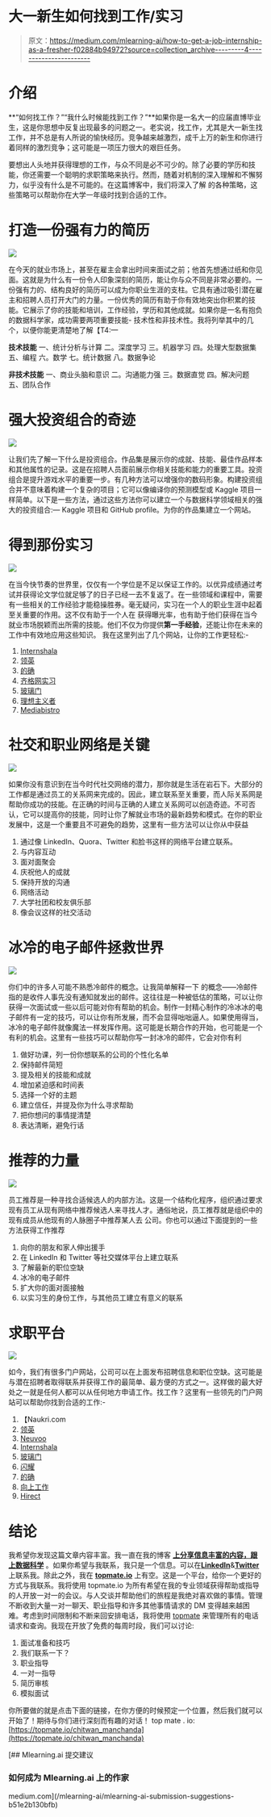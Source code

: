 # 大一新生如何找到工作/实习

> 原文：<https://medium.com/mlearning-ai/how-to-get-a-job-internship-as-a-fresher-f02884b94972?source=collection_archive---------4----------------------->

# 介绍

**“如何找工作？”“我什么时候能找到工作？”**如果你是一名大一的应届直博毕业生，这是你思想中反复出现最多的问题之一。老实说，找工作，尤其是大一新生找工作，并不总是有人所说的愉快经历。竞争越来越激烈，成千上万的新生和你进行着同样的激烈竞争；这可能是一项压力很大的艰巨任务。

要想出人头地并获得理想的工作，与众不同是必不可少的。除了必要的学历和技能，你还需要一个聪明的求职策略来执行。然而，随着对机制的深入理解和不懈努力，似乎没有什么是不可能的。在这篇博客中，我们将深入了解
的各种策略，这些策略可以帮助你在大学一年级时找到合适的工作。

# 打造一份强有力的简历

![](img/6f0526d4ea49be6ede29484e3cb47258.png)

在今天的就业市场上，甚至在雇主会拿出时间来面试之前；他首先想通过纸和你见面。这就是为什么有一份令人印象深刻的简历，能让你与众不同是非常必要的。一份强有力的、结构良好的简历可以成为你职业生涯的支柱。它具有通过吸引潜在雇主和招聘人员打开大门的力量。一份优秀的简历有助于你有效地突出你积累的技能。它展示了你的技能和培训，工作经验，学历和其他成就。如果你是一名有抱负的数据科学家，成功需要两项重要技能-
技术性和非技术性。我将列举其中的几个，以便你能更清楚地了解【T4:—

**技术技能**
一、统计分析与计算
二。深度学习
三。机器学习
四。处理大型数据集
五、编程
六。数学
七。统计数据
八。数据争论

**非技术技能**
一、商业头脑和意识
二。沟通能力强
三。数据直觉
四。解决问题
五、团队合作

# 强大投资组合的奇迹

![](img/658bf0d10d0b6fa29f97683ad4925469.png)

让我们先了解一下什么是投资组合。作品集是展示你的成就、技能、最佳作品样本和其他属性的记录。这是在招聘人员面前展示你相关技能和能力的重要工具。投资组合是提升游戏水平的重要一步。有几种方法可以增强你的数码形象。构建投资组合并不意味着构建一个复杂的项目；它可以像编译你的预测模型或 Kaggle 项目一样简单。以下是一些方法，通过这些方法你可以建立一个与数据科学领域相关的强大的投资组合:— Kaggle 项目和 GitHub profile。为你的作品集建立一个网站。

# 得到那份实习

![](img/e37ec29dd89353b80cef6ec80f2b9b7f.png)

在当今快节奏的世界里，仅仅有一个学位是不足以保证工作的。以优异成绩通过考试并获得论文学位就足够了的日子已经一去不复返了。在一些领域和课程中，需要有一些相关的工作经验才能稳操胜券。毫无疑问，实习在一个人的职业生涯中起着至关重要的作用。这不仅有助于一个人在
获得曝光率，也有助于他们获得在当今就业市场脱颖而出所需的技能。他们不仅为你提供**第一手经验**，还能让你在未来的工作中有效地应用这些知识。
我在这里列出了几个网站，让你的工作更轻松:-

1.  [Internshala](https://internshala.com/)
2.  [领英](https://www.linkedin.com/)
3.  [的确](https://in.indeed.com/jobs?l=Delhi&vjk=ef8194eef6263891)
4.  [齐格网实习](http://chegg.com/internships/)
5.  [玻璃门](https://www.glassdoor.co.in/member/home/index.htm)
6.  [理想主义者](https://www.idealist.org/en)
7.  [Mediabistro](https://www.mediabistro.com/)

# 社交和职业网络是关键

![](img/550f759d608b8d77ea04758c669d9bfe.png)

如果你没有意识到在当今时代社交网络的潜力，那你就是生活在岩石下。大部分的工作都是通过员工的关系网来完成的。因此，建立联系至关重要，而人际关系网是帮助你成功的技能。在正确的时间与正确的人建立关系网可以创造奇迹。不可否认，它可以提高你的技能，同时让你了解就业市场的最新趋势和模式。在你的职业发展中，这是一个重要且不可避免的趋势，这里有一些方法可以让你从中获益

1.  通过像 LinkedIn、Quora、Twitter 和脸书这样的网络平台建立联系。
2.  与内容互动
3.  面对面聚会
4.  庆祝他人的成就
5.  保持开放的沟通
6.  网络活动
7.  大学社团和校友俱乐部
8.  像会议这样的社交活动

# 冰冷的电子邮件拯救世界

![](img/2f931da6dac064cdedfdab023fa5bf78.png)

你们中的许多人可能不熟悉冷邮件的概念。让我简单解释一下
的概念——冷邮件指的是收件人事先没有通知就发出的邮件。这往往是一种被低估的策略，可以让你获得一次面试或一些以后可能对你有帮助的机会。制作一封精心制作的冷冰冰的电子邮件有一定的技巧，可以让你有所发展，而不会显得咄咄逼人。如果使用得当，冰冷的电子邮件就像魔法一样发挥作用。这可能是长期合作的开始，也可能是一个有利的机会。这里有一些技巧可以帮助你写一封冰冷的邮件，它会对你有利

1.  做好功课，列一份你想联系的公司的个性化名单
2.  保持邮件简短
3.  提及相关的技能和成就
4.  增加紧迫感和时间表
5.  选择一个好的主题
6.  建立信任，并提及你为什么寻求帮助
7.  把你想问的事情提清楚
8.  表达清晰，避免行话

# 推荐的力量

![](img/63ea27ecd1aa4d756b321dffa932a7b5.png)

员工推荐是一种寻找合适候选人的内部方法。这是一个结构化程序，组织通过要求现有员工从现有网络中推荐候选人来寻找人才。通俗地说，员工推荐就是组织中的现有成员从他现有的人脉圈子中推荐某人去
公司。你也可以通过下面提到的一些方法获得工作推荐

1.  向你的朋友和家人伸出援手
2.  在 LinkedIn 和 Twitter 等社交媒体平台上建立联系
3.  了解最新的职位空缺
4.  冰冷的电子邮件
5.  扩大你的面对面接触
6.  以实习生的身份工作，与其他员工建立有意义的联系

# 求职平台

![](img/1d1dad5387cc95641e351cb4bf36faeb.png)

如今，我们有很多门户网站，公司可以在上面发布招聘信息和职位空缺。这可能是与潜在招聘者取得联系并获得工作的最简单、最方便的方式之一。这样做的最大好处之一就是任何人都可以从任何地方申请工作。找工作？这里有一些领先的门户网站可以帮助你找到合适的工作:-

1.  【Naukri.com 
2.  [领英](https://www.linkedin.com/feed/)
3.  [Neuvoo](https://neuvoo.co.in/)
4.  [Internshala](https://internshala.com/)
5.  [玻璃门](https://www.glassdoor.co.in/member/home/index.htm)
6.  [闪耀](https://www.shine.com/)
7.  [的确](https://in.indeed.com/jobs?l=Delhi&vjk=ef8194eef6263891)
8.  [向上工作](https://www.upwork.com/)
9.  [Hirect](https://www.hirect.in/)

# 结论

我希望你发现这篇文章内容丰富。我一直在我的博客 [**上分享信息丰富的内容，跟上数据科学**](https://keepingupwithdatascience.wordpress.com/) 。如果你希望与我联系，我只是一个信息。可以在[**LinkedIn**](https://www.linkedin.com/in/chitwanmanchanda/)&[**Twitter**](https://twitter.com/ChitwanManchan1)上联系我。除此之外，我在 [**topmate.io**](https://topmate.io/chitwan_manchanda) 上有空。这是一个平台，给你一个更好的方式与我联系。我将使用 topmate.io 为所有希望在我的专业领域获得帮助或指导的人开放一对一的会议。与人交谈并帮助他们的旅程是我绝对喜欢做的事情。管理不断收到大量一对一聊天、职业指导和许多其他事情请求的 DM 变得越来越困难。考虑到时间限制和不断来回安排电话，我将使用 [topmate](https://topmate.io/chitwan_manchanda) 来管理所有的电话请求和查询。我现在开放了免费的每周时段，我们可以讨论:

1.  面试准备和技巧
2.  我们联系一下？
3.  职业指导
4.  一对一指导
5.  简历审核
6.  模拟面试

你所要做的就是点击下面的链接，在你方便的时候预定一个位置，然后我们就可以开始了！期待与你们进行深刻而有趣的对话！
top mate . io:[https://topmate.io/chitwan_manchanda](https://topmate.io/chitwan_manchanda)

[](/mlearning-ai/mlearning-ai-submission-suggestions-b51e2b130bfb) [## Mlearning.ai 提交建议

### 如何成为 Mlearning.ai 上的作家

medium.com](/mlearning-ai/mlearning-ai-submission-suggestions-b51e2b130bfb)
